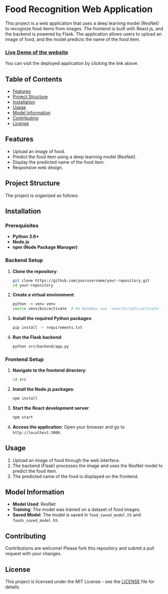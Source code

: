 # Food Recognition Web Application

This project is a web application that uses a deep learning model (ResNet) to recognize food items from images. The frontend is built with React.js, and the backend is powered by Flask. The application allows users to upload an image of food, and the model predicts the name of the food item.
### [Live Demo of the website ](https://main.dg2f0zi3cpqzs.amplifyapp.com/)

You can visit the deployed application by clicking the link above.

## Table of Contents

- [Features](#features)
- [Project Structure](#project-structure)
- [Installation](#installation)
- [Usage](#usage)
- [Model Information](#model-information)
- [Contributing](#contributing)
- [License](#license)

## Features

- Upload an image of food.
- Predict the food item using a deep learning model (ResNet).
- Display the predicted name of the food item.
- Responsive web design.

## Project Structure

The project is organized as follows:


## Installation

### Prerequisites

- **Python 3.6+**
- **Node.js**
- **npm (Node Package Manager)**

### Backend Setup

1. **Clone the repository**:
    ```bash
    git clone https://github.com/yourusername/your-repository.git
    cd your-repository
    ```

2. **Create a virtual environment**:
    ```bash
    python -m venv venv
    source venv/bin/activate  # On Windows use `venv\Scripts\activate`
    ```

3. **Install the required Python packages**:
    ```bash
    pip install -r requirements.txt
    ```

4. **Run the Flask backend**:
    ```bash
    python src/backend/app.py
    ```

### Frontend Setup

1. **Navigate to the frontend directory**:
    ```bash
    cd src
    ```

2. **Install the Node.js packages**:
    ```bash
    npm install
    ```

3. **Start the React development server**:
    ```bash
    npm start
    ```

4. **Access the application**:
    Open your browser and go to `http://localhost:3000`.

## Usage

1. Upload an image of food through the web interface.
2. The backend (Flask) processes the image and uses the ResNet model to predict the food item.
3. The predicted name of the food is displayed on the frontend.

## Model Information

- **Model Used**: ResNet
- **Training**: The model was trained on a dataset of food images.
- **Saved Model**: The model is saved in `food_saved_model.h5` and `foods_saved_model.h5`.

## Contributing

Contributions are welcome! Please fork this repository and submit a pull request with your changes.

## License

This project is licensed under the MIT License - see the [LICENSE](LICENSE) file for details.

